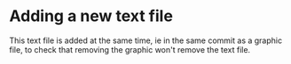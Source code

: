 # Adding a new text file

This text file is added at the same time, ie in the same commit as a graphic file, to check that removing the graphic won't remove the text file.

